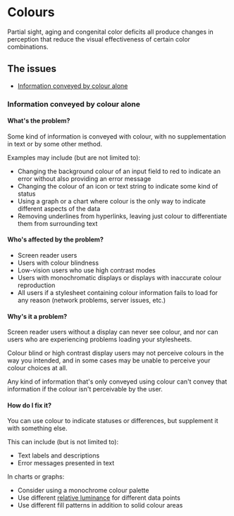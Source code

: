 # Colours

Partial sight, aging and congenital color deficits all produce changes in perception that reduce the visual effectiveness of certain color combinations. 

## The issues

- [Information conveyed by colour alone](#information-conveyed-by-colour-alone)

### Information conveyed by colour alone

#### What's the problem?

Some kind of information is conveyed with colour, with no supplementation in text or by some other method. 

Examples may include (but are not limited to):

* Changing the background colour of an input field to red to indicate an error without also providing an error message
* Changing the colour of an icon or text string to indicate some kind of status
* Using a graph or a chart where colour is the only way to indicate different aspects of the data
* Removing underlines from hyperlinks, leaving just colour to differentiate them from surrounding text

#### Who's affected by the problem?

* Screen reader users
* Users with colour blindness
* Low-vision users who use high contrast modes
* Users with monochromatic displays or displays with inaccurate colour reproduction
* All users if a stylesheet containing colour information fails to load for any reason (network problems, server issues, etc.)

#### Why's it a problem?

Screen reader users without a display can never see colour, and nor can users who are experiencing problems loading your stylesheets. 

Colour blind or high contrast display users may not perceive colours in the way you intended, and in some cases may be unable to perceive your colour choices at all. 

Any kind of information that's only conveyed using colour can't convey that information if the colour isn't perceivable by the user. 

#### How do I fix it? 

You can use colour to indicate statuses or differences, but supplement it with something else. 

This can include (but is not limited to):

* Text labels and descriptions
* Error messages presented in text

In charts or graphs:

* Consider using a monochrome colour palette
* Use different [relative luminance](https://developer.mozilla.org/en-US/docs/Web/Accessibility/Understanding_Colors_and_Luminance) for different data points
* Use different fill patterns in addition to solid colour areas
